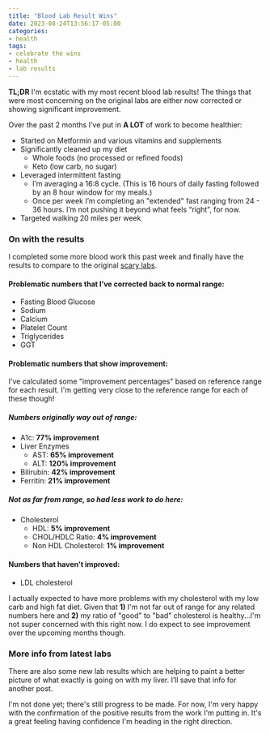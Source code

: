```yaml
---
title: "Blood Lab Result Wins"
date: 2023-08-24T13:56:17-05:00
categories:
- health
tags:
- celebrate the wins
- health
- lab results
---
```




**TL;DR** I'm ecstatic with my most recent blood lab results!  The things that were most concerning on the original labs are either now corrected or showing significant improvement.

Over the past 2 months I’ve put in **A LOT** of work to become healthier:
- Started on Metformin and various vitamins and supplements
- Significantly cleaned up my diet
    - Whole foods (no processed or refined foods)
    - Keto (low carb, no sugar)
- Leveraged intermittent fasting
    - I’m averaging a 16:8 cycle.  (This is 16 hours of daily fasting followed by an 8 hour window for my meals.)
    - Once per week I’m completing an "extended" fast ranging from 24 - 36 hours.  I’m not pushing it beyond what feels “right”, for now.
- Targeted walking 20 miles per week


### On with the results

I completed some more blood work this past week and finally have the results to compare to the original [scary labs](/posts/2023-08-04-blog-reboot/).

#### Problematic numbers that I’ve corrected back to normal range:
- Fasting Blood Glucose
- Sodium
- Calcium
- Platelet Count
- Triglycerides
- GGT

#### Problematic numbers that show improvement:

I've calculated some "improvement percentages" based on reference range for each result.  I'm getting very close to the reference range for each of these though!

##### Numbers originally way out of range:
- A1c: **77% improvement**
- Liver Enzymes
    - AST:  **65% improvement**
    - ALT:  **120% improvement**
- Bilirubin:  **42% improvement**
- Ferritin:  **21% improvement**

##### Not as far from range, so had less work to do here:
- Cholesterol
    - HDL: **5% improvement**
    - CHOL/HDLC Ratio: **4% improvement**
    - Non HDL Cholesterol: **1% improvement**

#### Numbers that haven't improved:

- LDL cholesterol

I actually expected to have more problems with my cholesterol with my low carb and high fat diet.  Given that **1)** I'm not far out of range for any related numbers here and **2)** my ratio of "good" to "bad" cholesterol is healthy...I'm not super concerned with this right now.  I do expect to see improvement over the upcoming months though.

### More info from latest labs

There are also some new lab results which are helping to paint a better picture of what exactly is going on with my liver.  I’ll save that info for another post.

I'm not done yet; there's still progress to be made.  For now, I'm very happy with the confirmation of the positive results from the work I'm putting in.  It's a great feeling having confidence I'm heading in the right direction.

